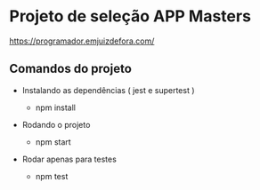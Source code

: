 # Projeto de seleção APP Masters
https://programador.emjuizdefora.com/

## Comandos do projeto

- Instalando as dependências ( jest e supertest )
  - npm install


- Rodando o projeto 
  - npm start 


- Rodar apenas para testes
  - npm test

